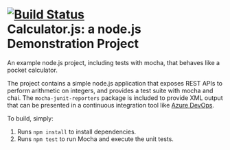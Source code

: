 [![Build Status](https://dev.azure.com/babyyoda24513az400/Enabling%20Continuous%20Integration%20with%20Azure%20Pipelines/_apis/build/status/Dupo24.az400calculator?branchName=master)](https://dev.azure.com/babyyoda24513az400/Enabling%20Continuous%20Integration%20with%20Azure%20Pipelines/_build/latest?definitionId=5&branchName=master)   
Calculator.js: a node.js Demonstration Project
==============================================
An example node.js project, including tests with mocha, that behaves like
a pocket calculator.

The project contains a simple node.js application that exposes REST APIs
to perform arithmetic on integers, and provides a test suite with mocha
and chai.  The `mocha-junit-reporters` package is included to provide XML
output that can be presented in a continuous integration tool like
[Azure DevOps](https://azure.com/devops).

To build, simply:

1. Runs `npm install` to install dependencies.
2. Runs `npm test` to run Mocha and execute the unit tests.

